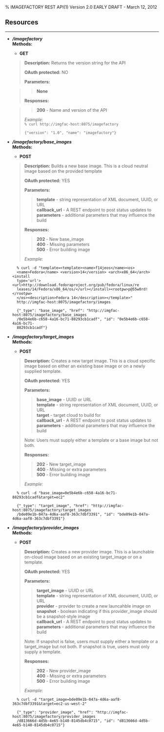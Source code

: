 % IMAGEFACTORY REST API(1) Version 2.0 EARLY DRAFT - March 12, 2012


<a id="resources"></a>
## Resources

---

* __*/imagefactory*__  
    **Methods:**
    
    * **GET**

    > **Description:** Returns the version string for the API
    >
    > **OAuth protected:** NO
    >
    > **Parameters:**  
      
    > > __None__
    >
    > **Responses:**  
      
    > > __200__ - Name and version of the API  
    >
    > *Example:*  
    > `% curl http://imgfac-host:8075/imagefactory`
    > 
    > `{"version": "1.0", "name": "imagefactory"}`

* __*/imagefactory/base_images*__  
    **Methods:**

    * **POST**
    
    >  **Description:** Builds a new base image.  This is a cloud neutral image based on the provided template
    >
    > **OAuth protected:** YES
    >
    > **Parameters:** 
    >
    > > __template__ - string representation of XML document, UUID, or URL  
    > > __callback_url__ - A REST endpoint to post status updates to  
    > > __parameters__ - additional parameters that may influence the build  
    >
    > **Responses:**  
    >
    > > __202__ - New base_image  
    > > __400__ - Missing parameters  
    > > __500__ - Error building image
    >
    > *Example:*  
    >  
        % curl -d "template=<template><name>f14jeos</name><os>   
        <name>Fedora</name> <version>14</version> <arch>x86_64</arch> <install  
        type='url'> <url>http://download.fedoraproject.org/pub/fedora/linux/re  
        leases/14/Fedora/x86_64/os/</url></install><rootpw>p@55w0rd!</rootpw>  
        </os><description>Fedora 14</description></template>"  
        http://imgfac-host:8075/imagefactory/images
    >
    >  
        {"_type": "base_image", "href": "http://imgfac-host:8075/imagefactory/base_images  
        /0e5b4e6b-c658-4a16-bc71-88293cb1cadf", "id": "0e5b4e6b-c658-4a16-bc71-  
        88293cb1cadf"}

* __*/imagefactory/target_images*__  
    **Methods:**

    * **POST**
    
    >  **Description:** Creates a new target image.  This is a cloud specific image based on
       either an existing base image or on a newly supplied template.
    >
    > **OAuth protected:** YES
    > 
    > **Parameters:**  
    >
    > > __base_image__ - UUID or URL  
    > > __template__ - string representation of XML document, UUID, or URL  
    > > __target__ - target cloud to build for  
    > > __callback_url__ - A REST endpoint to post status updates to  
    > > __parameters__ - additional parameters that may influence the build  
    >
    > Note: Users must supply either a template or a base image but not both.
    >
    > **Responses:**  
    >
    > > __202__ - New target_image  
    > > __400__ - Missing or extra parameters  
    > > __500__ - Error building image
    >
    > *Example:*  
    >  
        % curl -d "base_image=0e5b4e6b-c658-4a16-bc71-88293cb1cadf&target=ec2"
    >
    >  
        {"_type": "target_image", "href": "http://imgfac-host:8075/imagefactory/target_images
        /bde09e1b-047a-4d6a-aaf8-363c7dbf3391", "id": "bde09e1b-047a-4d6a-aaf8-363c7dbf3391"}

* __*/imagefactory/provider_images*__  
    **Methods:**

    * **POST**
    
    >  **Description:** Creates a new provider image.  This is a launchable on-cloud image based
       on an existing target_image or on a template.
    >
    > **OAuth protected:** YES
    >
    > **Parameters:**
    >
    > > __target_image__ - UUID or URL  
    > > __template__ - string representation of XML document, UUID, or URL  
    > > __provider__ - provider to create a new launcahble image on  
    > > __snapshot__ - boolean indicating if this provider_image should be a snapshot-style image  
    > > __callback_url__ - A REST endpoint to post status updates to  
    > > __parameters__ - additional parameters that may influence the build  
    >
    > Note: If snapshot is false, users must supply either a template or a target_image but not
      both.  If snapshot is true, users must only supply a template.
    >
    > **Responses:**  
    >
    > > __202__ - New provider_image  
    > > __400__ - Missing or extra parameters  
    > > __500__ - Error building image
    >
    > *Example:*  
    >  
        % curl -d "target_image=bde09e1b-047a-4d6a-aaf8-363c7dbf3391&target=ec2-us-west-2"
    >
    >  
    >  
        {"_type": "provider_image", "href": "http://imgfac-host:8075/imagefactory/provider_images
        /d813666d-4d5b-4e65-b140-8145db4c0715", "id": "d813666d-4d5b-4e65-b140-8145db4c0715"}


<!-- links -->
[resources]: #resources (Resources)
